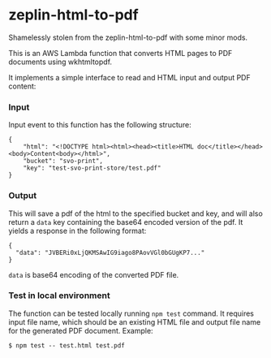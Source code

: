 # zeplin-html-to-pdf
Shamelessly stolen from the zeplin-html-to-pdf with some minor mods.

This is an AWS Lambda function that converts HTML pages to PDF documents using wkhtmltopdf.

It implements a simple interface to read and HTML input and output PDF content:

### Input
Input event to this function has the following structure: 
```
{
    "html": "<!DOCTYPE html><html><head><title>HTML doc</title></head><body>Content<body></html>",
    "bucket": "svo-print",
    "key": "test-svo-print-store/test.pdf"
}
```

### Output
This will save a pdf of the html to the specified bucket and key, and will also return
a `data` key containing the base64 encoded version of the pdf.
It yields a response in the following format: 
```
{
  "data": "JVBERi0xLjQKMSAwIG9iago8PAovVGl0bGUgKP7..."
}
```
`data` is base64 encoding of the converted PDF file.

### Test in local environment
The function can be tested locally running `npm test` command. It requires input file name, which should be an existing HTML file and output file name for the generated PDF document. Example:
```
$ npm test -- test.html test.pdf
```
